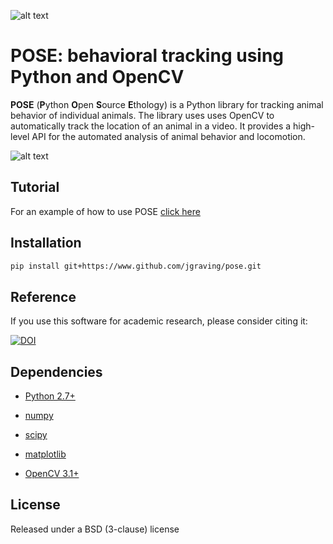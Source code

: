 ![alt text][logo]

[logo]: https://github.com/jgraving/pose/blob/master/images/pose-logo-small.png

**POSE**: behavioral tracking using Python and OpenCV
=======================================

**POSE** (**P**ython **O**pen **S**ource **E**thology) is a Python library for tracking animal behavior of individual animals. 
The library uses uses OpenCV to automatically track the location of an animal in a video. 
It provides a high-level API for the automated analysis of animal behavior and locomotion.

![alt text][screenshot]

[screenshot]: https://github.com/jgraving/pose/blob/master/images/screenshot.png

Tutorial
------------

For an example of how to use POSE [click here](https://github.com/jgraving/pose/blob/master/example/pose_tracker_example.ipynb)

Installation
------------
```bash
pip install git+https://www.github.com/jgraving/pose.git
```

Reference
----------
If you use this software for academic research, please consider citing it: 

[![DOI](https://zenodo.org/badge/24020/jgraving/pose.svg)](https://zenodo.org/badge/latestdoi/24020/jgraving/pose)



Dependencies
------------

- [Python 2.7+](http://www.python.org)

- [numpy](http://www.numpy.org/)

- [scipy](http://www.scipy.org/)

- [matplotlib](http://matplotlib.org/)

- [OpenCV 3.1+](http://opencv.org/)


License
------------

Released under a BSD (3-clause) license
